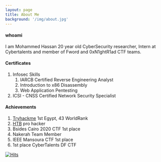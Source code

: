 ```yaml
---
layout: page
title: About Me
background: '/img/about.jpg'
---
```


#### whoami
I am Mohammed Hassan 20 year old CyberSecurity researcher, Intern at Cybertalents and member of Fword and 0xN1ghtR1ad CTF teams.

#### Certificates
1. Infosec Skills
   1. IARCB Certified Reverse Engineering Analyst 
   2. Introduction to x86 Disassembly
   3. Web Application Pentesting
2. ICSI - CNSS Certified Network Security Specialist

#### Achievements
1. [Tryhackme](https://tryhackme.com/p/MohammedHassan) 1st Egypt, 43 WorldRank
2. [HTB](https://www.hackthebox.eu/home/users/profile/313053) pro hacker
3. Bsides Cairo 2020 CTF 1st place
4. Nakerah Team Member
5. IEEE Mansoura CTF 1st place
6. 1st place CyberTalents DF CTF

[![Hits](https://hits.seeyoufarm.com/api/count/incr/badge.svg?url=https%3A%2F%2F0xmohammed.github.io&count_bg=%2379C83D&title_bg=%23555555&icon=&icon_color=%23E7E7E7&title=hits&edge_flat=false)](https://hits.seeyoufarm.com)
